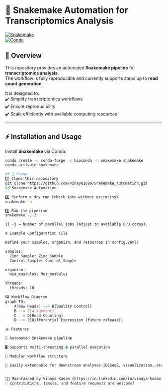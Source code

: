 # 🧬 Snakemake Automation for Transcriptomics Analysis  

[![Snakemake](https://img.shields.io/badge/Snakemake-Automation-blue.svg)](https://snakemake.github.io)  
[![Conda](https://img.shields.io/badge/Conda-ready-green.svg)](https://docs.conda.io/)  


## 📌 Overview  

This repository provides an automated **Snakemake pipeline** for **transcriptomics analysis**.  
The workflow is fully reproducible and currently supports steps up to **read count generation**.  

It is designed to:  
✔️ Simplify transcriptomics workflows  
✔️ Ensure reproducibility  
✔️ Scale efficiently with available computing resources  

---

## ⚡ Installation   and Usage

Install **Snakemake** via Conda:  

```bash
conda create -c conda-forge -c bioconda -n snakemake snakemake
conda activate snakemake

## 🚀 Usage
1️⃣ Clone this repository
git clone https://github.com/vinaya1699/Snakemake_Automation.git
cd Snakemake_Automation

2️⃣ Perform a dry run (check jobs without execution)
snakemake -n

3️⃣ Run the pipeline
snakemake -j 2

1) -j → Number of parallel jobs (adjust to available CPU cores).

⚙️ Example Configuration File

Define your samples, organism, and resources in config.yaml:

samples:
  Zinc_Sample: Zinc_Sample
  Control_Sample: Control_Sample

organism:
  Mus_musculus: Mus_musculus

threads:
  threads: 10

🖼️ Workflow Diagram
graph TD;
    A[Raw Reads] --> B[Quality Control]
    B --> C[Alignment]
    C --> D[Read Counting]
    D --> E[Differential Expression (future release)]

📊 Features

🔄 Automated Snakemake pipeline

🖥️ Supports multi-threading & parallel execution

📁 Modular workflow structure

🧩 Easily extendable for downstream analyses (DESeq2, visualization, etc.)


👩‍💻 Maintained by Vinaya Kadam (https://in.linkedin.com/in/vinaya-kadam-28a71a192)
💡 Contributions, issues, and feature requests are welcome!
